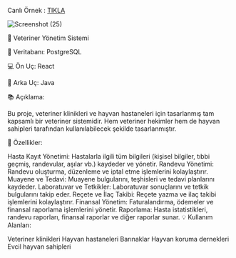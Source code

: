 Canlı Örnek :  [TIKLA](httpps://veterinary-management.vercel.app/) 


![Screenshot (25)](https://github.com/batuhanlog/Veterinary_Management/assets/82649079/906c56e6-4b53-44fe-8dd3-d921a70d294a)

🚀 Veteriner Yönetim Sistemi

💾 Veritabanı: PostgreSQL

💻 Ön Uç: React

💪 Arka Uç: Java

📚 Açıklama:

Bu proje, veteriner klinikleri ve hayvan hastaneleri için tasarlanmış tam kapsamlı bir veteriner sistemidir. Hem veteriner hekimler hem de hayvan sahipleri tarafından kullanılabilecek şekilde tasarlanmıştır.

🐾 Özellikler:

Hasta Kayıt Yönetimi: Hastalarla ilgili tüm bilgileri (kişisel bilgiler, tıbbi geçmiş, randevular, aşılar vb.) kaydeder ve yönetir.
Randevu Yönetimi: Randevu oluşturma, düzenleme ve iptal etme işlemlerini kolaylaştırır.
Muayene ve Tedavi: Muayene bulgularını, teşhisleri ve tedavi planlarını kaydeder.
Laboratuvar ve Tetkikler: Laboratuvar sonuçlarını ve tetkik bulgularını takip eder.
Reçete ve İlaç Takibi: Reçete yazma ve ilaç takibi işlemlerini kolaylaştırır.
Finansal Yönetim: Faturalandırma, ödemeler ve finansal raporlama işlemlerini yönetir.
Raporlama: Hasta istatistikleri, randevu raporları, finansal raporlar ve diğer raporlar sunar.
💡 Kullanım Alanları:

Veteriner klinikleri
Hayvan hastaneleri
Barınaklar
Hayvan koruma dernekleri
Evcil hayvan sahipleri
